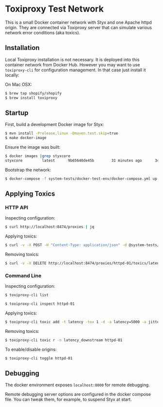 # Toxiproxy Test Network

This is a small Docker container network with Styx and one Apache httpd origin. 
They are connected via Toxiproxy server that can simulate various network error
conditions (aka toxics).

## Installation

Local Toxiproxy installation is not necessary. It is deployed into this container 
network from Docker Hub. However you may want to use `toxiproxy-cli` for configuration
management. In that case just install it locally:

On Mac OSX:

```bash
$ brew tap shopify/shopify
$ brew install toxiproxy
```

## Startup

First, build a development Docker image for Styx:

```bash
$ mvn install -Prelease,linux -Dmaven.test.skip=true
$ make docker-image
``` 

Ensure the image was built:

```bash
$ docker images |grep styxcore
styxcore         latest      9b65640de45b        31 minutes ago      343MB
```

Bootstrap the network:

```bash
$ docker-compose -f system-tests/docker-test-env/docker-compose.yml up
```


## Applying Toxics

### HTTP API

Inspecting configuration:

```bash
$ curl http://localhost:8474/proxies | jq
```

Applying toxics:

```bash
$ curl -v -X POST -H "Content-Type: application/json" -d @system-tests/docker-test-env/toxiproxy/origin-latency.json http://localhost:8474/proxies/httpd-01/toxics
```

Removing toxics:
```bash
$ curl -v -X DELETE http://localhost:8474/proxies/httpd-01/toxics/latency_downstream
```


### Command Line

Inspecting configuration:

```bash
$ toxiproxy-cli list
```

```bash
$ toxiproxy-cli inspect httpd-01
```

Applying toxics:

```bash
$ toxiproxy-cli toxic add -t latency -tox 1 -d -a latency=5000 -a jitter=2000 httpd-01
```

Removing toxics:

```bash
$ toxiproxy-cli toxic r -n latency_downstream httpd-01
```

To enable/disable origins:
```bash
$ toxiproxy-cli toggle httpd-01
```


## Debugging

The docker environment exposes `localhost:8000` for remote debugging.

Remote debugging server options are configured in the docker compose file.
You can tweak them, for example, to suspend Styx at start.
